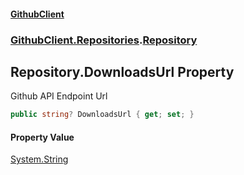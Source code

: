 #### [GithubClient](index 'index')
### [GithubClient.Repositories](GithubClient.Repositories 'GithubClient.Repositories').[Repository](GithubClient.Repositories.Repository 'GithubClient.Repositories.Repository')

## Repository.DownloadsUrl Property

Github API Endpoint Url

```csharp
public string? DownloadsUrl { get; set; }
```

#### Property Value
[System.String](https://docs.microsoft.com/en-us/dotnet/api/System.String 'System.String')